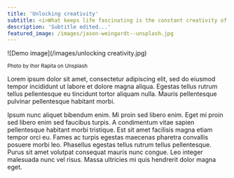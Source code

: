 ```yaml
---
title: 'Unlocking creativity'
subtitle: <i>What keeps life fascinating is the constant creativity of the soul ~ Deepak Chopra</i>
description: 'Subtitle edited...'
featured_image: /images/jason-weingardt--unsplash.jpg
---
```


![Demo image](/images/unlocking creativity.jpg)
 
 <small>Photo by Ihor Rapita on Unsplash</small>

Lorem ipsum dolor sit amet, consectetur adipiscing elit, sed do eiusmod tempor incididunt ut labore et dolore magna aliqua. Egestas tellus rutrum tellus pellentesque eu tincidunt tortor aliquam nulla. Mauris pellentesque pulvinar pellentesque habitant morbi. 

Ipsum nunc aliquet bibendum enim. Mi proin sed libero enim. Eget mi proin sed libero enim sed faucibus turpis. A condimentum vitae sapien pellentesque habitant morbi tristique. Est sit amet facilisis magna etiam tempor orci eu. Fames ac turpis egestas maecenas pharetra convallis posuere morbi leo. Phasellus egestas tellus rutrum tellus pellentesque. Purus sit amet volutpat consequat mauris nunc congue. Leo integer malesuada nunc vel risus. Massa ultricies mi quis hendrerit dolor magna eget.
